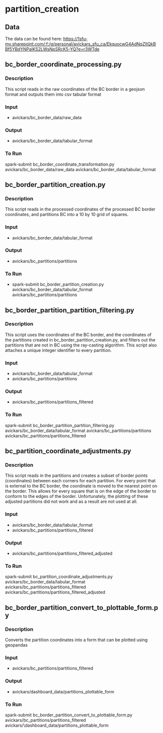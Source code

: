 # partition_creation

## Data

The data can be found here: https://1sfu-my.sharepoint.com/:f:/g/personal/avickars_sfu_ca/EkquocwG4AdNqZIIQkBBf5YBdYNPalKS2LWsNpSRcK5-YQ?e=r3WTde

## bc_border_coordinate_processing.py

### Description
This script reads in the raw coordinates of the BC border in a geojson format and outputs them into csv tabular format

### Input
- avickars/bc_border_data/raw_data

### Output
- avickars/bc_border_data/tabular_format

### To Run
spark-submit bc_border_coordinate_transformation.py avickars/bc_border_data/raw_data avickars/bc_border_data/tabular_format


## bc_border_partition_creation.py

### Description
This script reads in the processed coordinates of the processed BC border coordinates, and partitions BC into a 10 by 10 grid of squares.

### Input
- avickars/bc_border_data/tabular_format

### Output
- avickars/bc_partitions/partitions

### To Run
- spark-submit bc_border_partition_creation.py avickars/bc_border_data/tabular_format avickars/bc_partitions/partitions

## bc_border_partition_partition_filtering.py

### Description
This script uses the coordinates of the BC border, and the coordinates of the partitions created in bc_border_partition_creation.py, and filters out the partitions that are not in BC using the ray-casting algorithm.  This script also attaches
a unique integer identifier to every partition.

### Input
- avickars/bc_border_data/tabular_format
- avickars/bc_partitions/partitions

### Output
- avickars/bc_partitions/partitions_filtered

### To Run
spark-submit bc_border_partition_partition_filtering.py avickars/bc_border_data/tabular_format avickars/bc_partitions/partitions avickars/bc_partitions/partitions_filtered


## bc_partition_coordinate_adjustments.py

### Description
This script reads in the partitions and creates a subset of border points (coordinates) between each corners for each partition.  For every point that is external to the BC border, 
the coordinate is moved to the nearest point on the border.  This allows for every square that is on the edge of the border to conform to the edges of the border.  Unfortunately, the plotting of these adjusted partitions did not
work and as a result are not used at all.

### Input
- avickars/bc_border_data/tabular_format
- avickars/bc_partitions/partitions_filtered

### Output
- avickars/bc_partitions/partitions_filtered_adjusted

### To Run
spark-submit bc_partition_coordinate_adjustments.py avickars/bc_border_data/tabular_format avickars/bc_partitions/partitions_filtered avickars/bc_partitions/partitions_filtered_adjusted

## bc_border_partition_convert_to_plottable_form.py

### Description
Converts the partition coordinates into a form that can be plotted using geopandas

### Input
- avickars/bc_partitions/partitions_filtered

### Output
- avickars/dashboard_data/partitions_plottable_form

### To Run
spark-submit bc_border_partition_convert_to_plottable_form.py avickars/bc_partitions/partitions_filtered avickars/\dashboard_data/partitions_plottable_form

